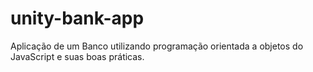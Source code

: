 # unity-bank-app
Aplicação de um Banco utilizando programação orientada a objetos do JavaScript e suas boas práticas.
